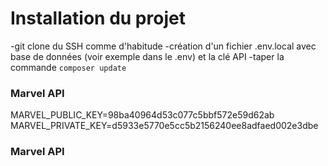 # Installation du projet

-git clone du SSH comme d'habitude
-création d'un fichier .env.local avec base de données (voir exemple dans le .env) et la clé API 
-taper la commande `composer update`

### Marvel API
MARVEL_PUBLIC_KEY=98ba40964d53c077c5bbf572e59d62ab
MARVEL_PRIVATE_KEY=d5933e5770e5cc5b2156240ee8adfaed002e3dbe
### Marvel API

